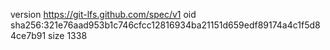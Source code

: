 version https://git-lfs.github.com/spec/v1
oid sha256:321e76aad953b1c746cfcc12816934ba21151d659edf89174a4c1f5d84ce7b91
size 1338
